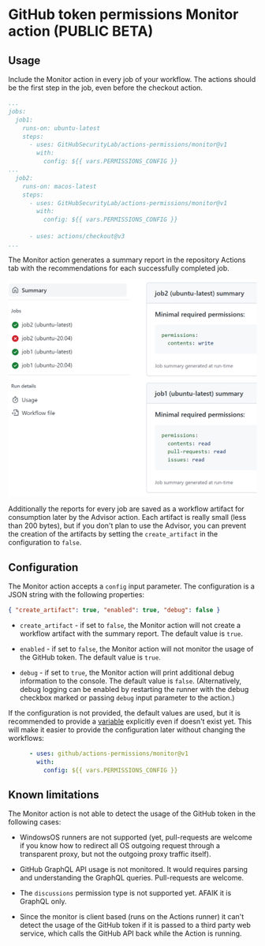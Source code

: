 # GitHub token permissions Monitor action (PUBLIC BETA)

## Usage

Include the Monitor action in every job of your workflow. The actions should be the first step in the job, even before the checkout action.

```yaml
...
jobs:
  job1:
    runs-on: ubuntu-latest
    steps:
      - uses: GitHubSecurityLab/actions-permissions/monitor@v1
        with:
          config: ${{ vars.PERMISSIONS_CONFIG }}
...
  job2:
    runs-on: macos-latest
    steps:
      - uses: GitHubSecurityLab/actions-permissions/monitor@v1
        with:
          config: ${{ vars.PERMISSIONS_CONFIG }}

      - uses: actions/checkout@v3
...
```

The Monitor action generates a summary report in the repository Actions tab with the recommendations for each successfully completed job.

![Workflow run summary with permissions recommendations for every job](../res/summary.png "Minimal required permissions")

Additionally the reports for every job are saved as a workflow artifact for consumption later by the Advisor action. Each artifact is really small (less than 200 bytes), but if you don't plan to use the Advisor, you can prevent the creation of the artifacts by setting the `create_artifact` in the configuration to `false`.

## Configuration

The Monitor action accepts a `config` input parameter. The configuration is a JSON string with the following properties:

```json
{ "create_artifact": true, "enabled": true, "debug": false }
```

* `create_artifact` - if set to `false`, the Monitor action will not create a workflow artifact with the summary report. The default value is `true`.

* `enabled` - if set to `false`, the Monitor action will not monitor the usage of the GitHub token. The default value is `true`.

* `debug` - if set to `true`, the Monitor action will print additional debug information to the console. The default value is `false`. (Alternatively, debug logging can be enabled by restarting the runner with the debug checkbox marked or passing `debug` input parameter to the action.)

If the configuration is not provided, the default values are used, but it is recommended to provide a [variable](https://docs.github.com/en/actions/learn-github-actions/variables#defining-configuration-variables-for-multiple-workflows) explicitly even if doesn't exist yet. This will make it easier to provide the configuration later without changing the workflows:

```yaml
      - uses: github/actions-permissions/monitor@v1
        with:
          config: ${{ vars.PERMISSIONS_CONFIG }}
```

## Known limitations

The Monitor action is not able to detect the usage of the GitHub token in the following cases:

* WindowsOS runners are not supported (yet, pull-requests are welcome if you know how to redirect all OS outgoing request through a transparent proxy, but not the outgoing proxy traffic itself).

* GitHub GraphQL API usage is not monitored. It would requires parsing and understanding the GraphQL queries. Pull-requests are welcome.

* The `discussions` permission type is not supported yet. AFAIK it is GraphQL only.

* Since the monitor is client based (runs on the Actions runner) it can't detect the usage of the GitHub token if it is passed to a third party web service, which calls the GitHub API back while the Action is running.
